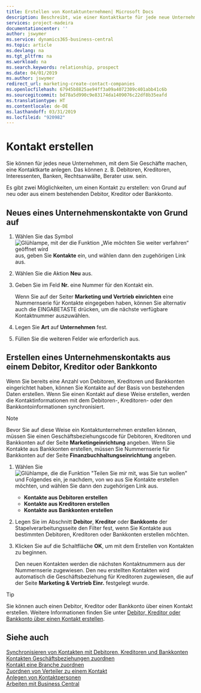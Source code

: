 ```yaml
---
title: Erstellen von Kontaktunternehmen| Microsoft Docs
description: Beschreibt, wie einer Kontaktkarte für jede neue Unternehmung oder potentielle neuen Unternehmung erstellt wird, mit dem Sie eine Geschäftsbeziehung haben.
services: project-madeira
documentationcenter: ''
author: jswymer
ms.service: dynamics365-business-central
ms.topic: article
ms.devlang: na
ms.tgt_pltfrm: na
ms.workload: na
ms.search.keywords: relationship, prospect
ms.date: 04/01/2019
ms.author: jswymer
redirect_url: marketing-create-contact-companies
ms.openlocfilehash: 67945b8825ae94ff3a09a4072309c401abb41c6b
ms.sourcegitcommit: bd78a5d990c9e83174da1409076c22df8b35eafd
ms.translationtype: HT
ms.contentlocale: de-DE
ms.lasthandoff: 03/31/2019
ms.locfileid: "920982"
---
```

# <a name="create-contacts"></a>Kontakt erstellen
Sie können für jedes neue Unternehmen, mit dem Sie Geschäfte machen, eine Kontaktkarte anlegen. Das können z. B. Debitoren, Kreditoren, Interessenten, Banken, Rechtsanwälte, Berater usw. sein.

Es gibt zwei Möglichkeiten, um einen Kontakt zu erstellen: von Grund auf neu oder aus einem bestehenden Debitor, Kreditor oder Bankkonto.

## <a name="create-a-company-contact-from-scratch"></a>Neues eines Unternehmenskontakte von Grund auf
1. Wählen Sie das Symbol ![Glühlampe, mit der die Funktion „Wie möchten Sie weiter verfahren“ geöffnet wird](media/ui-search/search_small.png "Wie möchten Sie weiter verfahren?") aus, geben Sie **Kontakte** ein, und wählen dann den zugehörigen Link aus.
2. Wählen Sie die Aktion **Neu** aus.
3. Geben Sie im Feld **Nr.** eine Nummer für den Kontakt ein.

    Wenn Sie auf der Seiter **Marketing und Vertrieb einrichten** eine Nummernserie für Kontakte eingegeben haben, können Sie alternativ auch die EINGABETASTE drücken, um die nächste verfügbare Kontaktnummer auszuwählen.  
4. Legen Sie **Art** auf **Unternehmen** fest.
5. Füllen Sie die weiteren Felder wie erforderlich aus.

## <a name="to-create-a-company-contact-from-a-customer-vendor-or-bank-account"></a>Erstellen eines Unternehmenskontakts aus einem Debitor, Kreditor oder Bankkonto
Wenn Sie bereits eine Anzahl von Debitoren, Kreditoren und Bankkonten eingerichtet haben, können Sie Kontakte auf der Basis von bestehenden Daten erstellen. Wenn Sie einen Kontakt auf diese Weise erstellen, werden die Kontaktinformationen mit dem Debitoren-, Kreditoren- oder den Bankkontoinformationen synchronisiert.

> [!NOTE]  
>   Bevor Sie auf diese Weise ein Kontaktunternehmen erstellen können, müssen Sie einen Geschäftsbeziehungscode für Debitoren, Kreditoren und Bankkonten auf der Seite **Marketingeinrichtung** angeben. Wenn Sie Kontakte aus Bankkonten erstellen, müssen Sie Nummernserie für Bankkonten auf der Seite **Finanzbuchhaltungseinrichtung** angeben.

1. Wählen Sie ![Glühlampe, die die Funktion "Teilen Sie mir mit, was Sie tun wollen"](media/ui-search/search_small.png "\"Teilen Sie mir mit, was Sie tun wollen\"") und Folgendes ein, je nachdem, von wo aus Sie Kontakte erstellen möchten, und wählen Sie dann den zugehörigen Link aus.
   * **Kontakte aus Debitoren erstellen**
   * **Kontakte aus Kreditoren erstellen**
   * **Kontakte aus Bankkonten erstellen**
2. Legen Sie im Abschnitt **Debitor**, **Kreditor** oder **Bankkonto** der Stapelverarbeitungsseite den Filter fest, wenn Sie Kontakte aus bestimmten Debitoren, Kreditoren oder Bankkonten erstellen möchten.
3. Klicken Sie auf die Schaltfläche **OK**, um mit dem Erstellen von Kontakten zu beginnen.

    Den neuen Kontakten werden die nächsten Kontaktnummern aus der Nummernserie zugewiesen. Den neu erstellten Kontakten wird automatisch die Geschäftsbeziehung für Kreditoren zugewiesen, die auf der Seite **Marketing & Vertrieb Einr.** festgelegt wurde.

> [!TIP]  
>   Sie können auch einen Debitor, Kreditor oder Bankkonto über einen Kontakt erstellen. Weitere Informationen finden Sie unter [Debitor, Kreditor oder Bankkonto über einen Kontakt erstellen](marketing-how-create-contacts-new-customers-vendors-bank-accounts.md).

## <a name="see-also"></a>Siehe auch
[Synchronisieren von Kontakten mit Debitoren, Kreditoren und Bankkonten](marketing-synchronize-contacts-customers-vendors-bank-accounts.md)  
[Kontakten Geschäftsbeziehungen zuordnen](marketing-business-relations.md#AssignBusRelContact)  
[Kontakt eine Branche zuordnen](marketing-industry-groups.md#AssignIndustryGroupContact)  
[Zuordnen von Verteiler zu einem Kontakt](marketing-mailing-groups.md#AssignMailGroupContact)  
[Anlegen von Kontaktpersonen](marketing-create-contact-persons.md)  
[Arbeiten mit  Business Central](ui-work-product.md)
